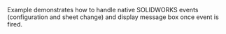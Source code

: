 Example demonstrates how to handle native SOLIDWORKS events (configuration and sheet change) and display message box once event is fired.
